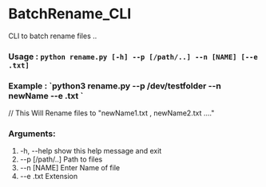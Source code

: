 # BatchRename_CLI
CLI to batch rename files ..

### Usage : `python rename.py [-h] --p [/path/..] --n [NAME] [--e .txt]`

<h3>Example : `python3 rename.py --p /dev/testfolder --n newName --e .txt ` </h3>   // This Will Rename files to "newName1.txt , newName2.txt ...." 

### Arguments:
 1. -h, --help      show this help message and exit
 1. --p [/path/..]  Path to files
 1. --n [NAME]      Enter Name of file
 1. --e .txt        Extension


